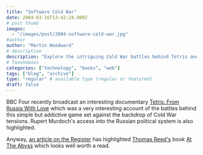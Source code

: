```yaml
---
title: "Software Cold War"
date: 2004-03-16T13:42:24.000Z
# post thumb
images:
  - "/images/post/2004-software-cold-war.jpg"
#author
author: "Martin Woodward"
# description
description: "Explore the intriguing Cold War battles behind Tetris and the political machinations unveiled in Thomas Reed's compelling new book."
# Taxonomies
categories: ["technology", "books", "web"]
tags: ["blog", "archive"]
type: "regular" # available type (regular or featured)
draft: false
---
```

BBC Four recently broadcast an interesting documentary [Tetris: From Russia With Love](http://www.bbc.co.uk/bbcfour/documentaries/features/tetris.shtml) which was a very interesting account of the battles behind this simple but addictive game set against the backdrop of Cold War tensions.  Rupert Murdoch's access into the Russian political system is also highlighted.

Anyway, [an article on the Register](http://www.theregister.co.uk/content/4/36270.html) has highlighted [Thomas Reed's](http://www.af.mil/bios/bio.asp?bioID=6865) book [At The Abyss](http://www.amazon.co.uk/exec/obidos/ASIN/0891418210/woodwardwebcom) which looks well worth a read.